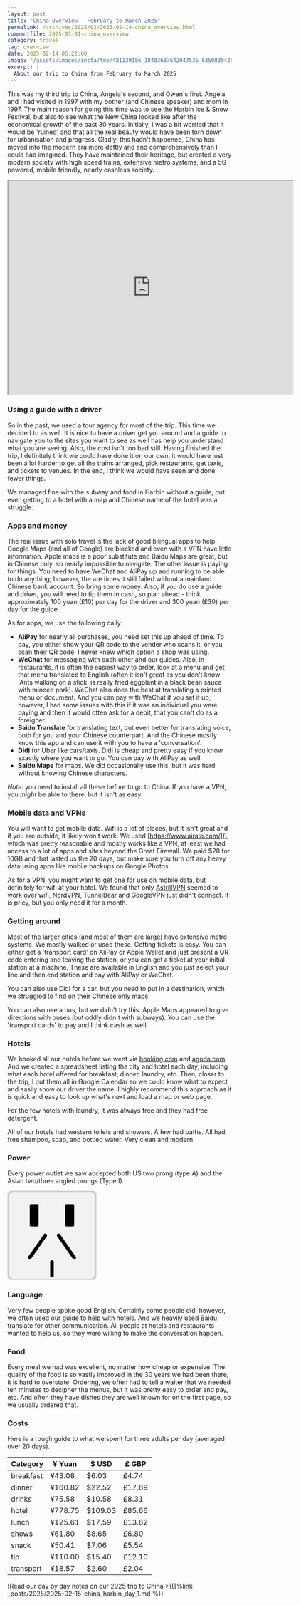 ```yaml
---
layout: post
title: "China Overview - February to March 2025"
permalink: /archives/2025/03/2025-02-14-china_overview.html
commentfile: 2025-03-01-china_overview
category: travel
tag: overview
date: 2025-02-14 05:22:00
image: "/assets/images/insta/tmp/481139186_18493687642047535_6350839429507154935_n_18060128263953955.jpg"
excerpt: |
  About our trip to China from February to March 2025
---
```


This was my third trip to China, Angela's second, and Owen's first. Angela and I had visited in 1997 with my bother (and Chinese speaker) and mom in 1997.  The main reason for going this time was to see the Harbin Ice & Snow Festival, but also to see what the New China looked like after the economical growth of the past 30 years. Initially, I was a bit worried that it would be 'ruined' and that all the real beauty would have been torn down for urbanisation and progress. Gladly, this hadn't happened, China has moved into the modern era more deftly and and comprehensively than I could had imagined.  They have maintained their heritage, but created a very modern society with high speed trains, extensive metro systems, and a 5G powered, mobile friendly, nearly cashless society.

<iframe src="https://www.google.com/maps/d/u/0/embed?mid=1zoQ3D1GqbSiFkBE598R4_dP9lK-8nks&ehbc=2E312F" width="640" height="480"></iframe>

### Using a guide with a driver

So in the past, we used a tour agency for most of the trip.  This time we decided to as well.  It is nice to have a driver get you around and a guide to navigate you to the sites you want to see as well has help you understand what you are seeing.  Also, the cost isn't too bad still.  Having finished the trip, I definitely think we could have done it on our own, it would have just been a lot harder to get all the trains arranged, pick restaurants, get taxis, and tickets to venues.  In the end, I think we would have seen and done fewer things.

We managed fine with the subway and food in Harbin without a guide, but even getting to a hotel with a map and Chinese name of the hotel was a struggle.

### Apps and money

The real issue with solo travel is the lack of good bilingual apps to help.  Google Maps (and all of Google) are blocked and even with a VPN have little information. Apple maps is a poor substitute and Baidu Maps are great, but in Chinese only, so nearly impossible to navigate. The other issue is paying for things.  You need to have WeChat and AliPay up and running to be able to do anything; however, the are times it still failed without a mainland Chinese bank account.  So bring some money. Also, if you do use a guide and driver, you will need to tip them in cash, so plan ahead - think approximately 100 yuan (£10) per day for the driver and 300 yuan (£30) per day for the guide.

As for apps, we use the following daily:

* **AliPay** for nearly all purchases, you need set this up ahead of time.  To pay, you either show your QR code to the vender who scans it, or you scan their QR code.  I never knew which option a shop was using.
* **WeChat** for messaging with each other and our guides. Also, in restaurants, it is often the easiest way to order, look at a menu and get that menu translated to English (often it isn't great as you don't know 'Ants walking on a stick' is really fried eggplant in a black bean sauce with minced pork).  WeChat also does the best at translating a printed menu or document.  And you can pay with WeChat if you set it up; however, I had some issues with this if it was an individual you were paying and then it would often ask for a debit, that you can't do as a foreigner.
* **Baidu Translate** for translating text, but even better for translating voice, both for you and your Chinese counterpart.  And the Chinese mostly know this app and can use it with you to have a 'conversation'.
* **Didi** for Uber like cars/taxis. Didi is cheap and pretty easy if you know exactly where you want to go.  You can pay with AliPay as well.
* **Baidu Maps** for maps.  We did occasionally use this, but it was hard without knowing Chinese characters.

_Note:_ you need to install all these before to go to China.  If you have a VPN, you _might_ be able to there, but it isn't as easy.

### Mobile data and VPNs

You will want to get mobile data.  Wifi is a lot of places, but it isn't great and if you are outside, it likely won't work.  We used [https://www.airalo.com/](), which was pretty reasonable and mostly works like a VPN, at least we had access to a lot of apps and sites beyond the Great Firewall. We paid $28 for 10GB and that lasted us the 20 days, but make sure you turn off any heavy data using apps like mobile backups on Google Photos.

As for a VPN, you might want to get one for use on mobile data, but definitely for wifi at your hotel. We found that only [AstrillVPN](https://www.astrill.com/) seemed to work over wifi, NordVPN, TunnelBear and GoogleVPN just didn't connect.  It is pricy, but you only need it for a month. 

### Getting around

Most of the larger cities (and most of them are large) have extensive metro systems.  We mostly walked or used these.  Getting tickets is easy. You can either get a 'transport card' on AliPay or Apple Wallet and just present a QR code entering and leaving the station, or you can get a ticket at your initial station at a machine.  These are available in English and you just select your line and then end station and pay with AliPay or WeChat.

You can also use Didi for a car, but you need to put in a destination, which we struggled to find on their Chinese only maps.

You can also use a bus, but we didn't try this.  Apple Maps appeared to give directions with buses (but oddly didn't with subways).  You can use the 'transport cards' to pay and I think cash as well.

### Hotels

We booked all our hotels before we went via [booking.com](https://booking.com/) and [agoda.com](https://agoda.com/).  And we created a spreadsheet listing the city and hotel each day, including what each hotel offered for breakfast, dinner, laundry, etc. Then, closer to the trip, I put them all in Google Calendar so we could know what to expect and easily show our driver the name. I highly recommend this approach as it is quick and easy to look up what's next and load a map or web page.

For the few hotels with laundry, it was always free and they had free detergent.

All of our hotels had western toilets and showers.  A few had baths.  All had free shampoo, soap, and bottled water.  Very clean and modern.

### Power

Every power outlet we saw accepted both US two prong (type A) and the Asian two/three angled prongs (Type I) 

<svg width="200" height="200" viewBox="0 0 200 200" xmlns="http://www.w3.org/2000/svg">
  <!-- Background Plate -->
  <rect width="100%" height="100%" fill="#f2f2f2" stroke="#ccc" stroke-width="5" rx="15"/>

  <!-- Type A socket: Two vertical slots -->
  <rect x="50" y="30" width="20" height="50" fill="black" rx="3"/>
  <rect x="130" y="30" width="20" height="50" fill="black" rx="3"/>

  <!-- Type I socket: Two angled prongs and a vertical prong placed completely below -->
  <line x1="50" y1="150" x2="85" y2="100" stroke="black" stroke-width="8" stroke-linecap="round"/>
  <line x1="150" y1="150" x2="115" y2="100" stroke="black" stroke-width="8" stroke-linecap="round"/>
  <line x1="100" y1="160" x2="100" y2="190" stroke="black" stroke-width="8" stroke-linecap="round"/>
</svg>


### Language

Very few people spoke good English. Certainly some people did; however, we often used our guide to help with hotels.  And we heavily used Baidu translate for other communication.  All people at hotels and restaurants wanted to help us, so they were willing to make the conversation happen.


### Food

Every meal we had was excellent, no matter how cheap or expensive.  The quality of the food is so vastly improved in the 30 years we had been there, it is hard to overstate. Ordering, we often had to tell a waiter that we needed ten minutes to decipher the menus, but it was pretty easy to order and pay, etc.  And often they have dishes they are well known for on the first page, so we usually ordered that.

### Costs

Here is a rough guide to what we spent for three adults per day (averaged over 20 days).

| Category | ¥ Yuan | $ USD | £ GBP |
| --- |--- |---|---|
|breakfast | ¥43.08 | $6.03 | £4.74|
|dinner | ¥160.82 | $22.52 | £17.69|
|drinks | ¥75.58 | $10.58 | £8.31|
|hotel | ¥778.75 | $109.03 | £85.66|
|lunch | ¥125.61 | $17.59 | £13.82|
|shows | ¥61.80 | $8.65 | £6.80|
|snack | ¥50.41 | $7.06 | £5.54|
|tip | ¥110.00 | $15.40 | £12.10|
|transport | ¥18.57 | $2.60 | £2.04|

[Read our day by day notes on our 2025 trip to China >]({%link _posts/2025/2025-02-15-china_harbin_day_1.md %})
